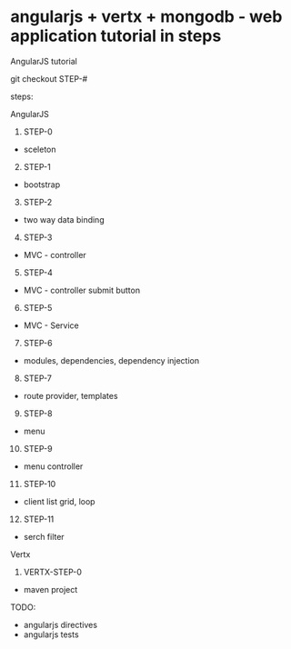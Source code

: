 angularjs + vertx + mongodb - web application tutorial in steps
==================

AngularJS tutorial

git checkout STEP-#

steps:

AngularJS

1. STEP-0
  * sceleton
2. STEP-1
  * bootstrap
3. STEP-2
  * two way data binding
4. STEP-3
  * MVC - controller
5. STEP-4
  * MVC - controller submit button
6. STEP-5
  * MVC - Service
7. STEP-6
  * modules, dependencies, dependency injection
8. STEP-7
  * route provider, templates
9. STEP-8
  * menu
10. STEP-9
  * menu controller
11. STEP-10
  * client list grid, loop
12. STEP-11
  * serch filter

Vertx
1. VERTX-STEP-0
  * maven project
  
TODO:
  - angularjs directives
  - angularjs tests
